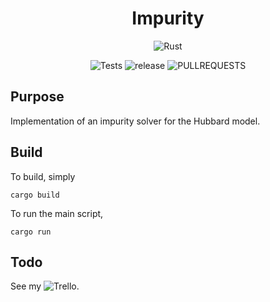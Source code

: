 <div align="center">

# Impurity

![Rust](https://img.shields.io/badge/rust-%23000000.svg?style=for-the-badge&logo=rust&logoColor=white)

![Tests](https://img.shields.io/github/actions/workflow/status/Duumbo/impurity/rust.yml?color=%23a3d1af&style=for-the-badge) ![release](https://img.shields.io/github/v/tag/Duumbo/impurity?color=blue&style=for-the-badge)
![PULLREQUESTS](https://img.shields.io/github/issues-pr-closed/Duumbo/impurity?color=pink&style=for-the-badge) <!-- ![CRATES](https://img.shields.io/crates/v/pfapack?style=for-the-badge) -->

</div>

## Purpose
Implementation of an impurity solver for the Hubbard model.

## Build
To build, simply
```
cargo build
```
To run the main script,
```
cargo run
```

## Todo
See my ![Trello](https://trello.com/b/hCw6jDse/impurity-solver).

